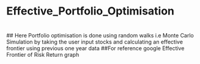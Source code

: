 # Effective_Portfolio_Optimisation
<h1> </h1>
## Here Portfolio optimisation is done using random walks i.e Monte Carlo Simulation by taking the user input stocks and calculating an effective frontier using previous one year data
##For reference google Effective Frontier of Risk Return graph
